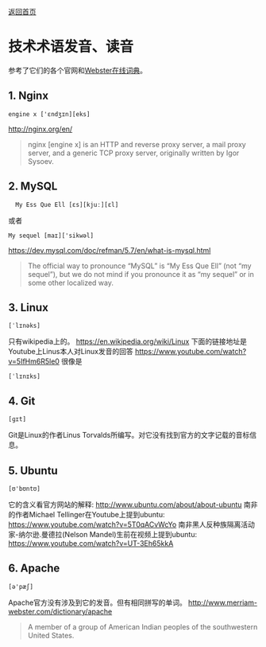 [返回首页](../README.md)

# 技术术语发音、读音

参考了它们的各个官网和[Webster在线词典](http://www.merriam-webster.com/)。

## 1. Nginx
```
engine x ['ɛndʒɪn][eks]
```
http://nginx.org/en/
>nginx [engine x] is an HTTP and reverse proxy server, a mail proxy server, and a generic TCP proxy server, originally written by Igor Sysoev.

## 2. MySQL
```
  My Ess Que Ell [ɛs][kjuː][ɛl]
```
或者
```
My sequel [maɪ]['sikwəl]
```
https://dev.mysql.com/doc/refman/5.7/en/what-is-mysql.html
>The official way to pronounce “MySQL” is “My Ess Que Ell” (not “my sequel”), but we do not mind if you pronounce it as “my sequel” or in some other localized way.

## 3. Linux
```
[ˈlɪnəks]
```
只有wikipedia上的。
https://en.wikipedia.org/wiki/Linux
下面的链接地址是Youtube上Linus本人对Linux发音的回答
https://www.youtube.com/watch?v=5IfHm6R5le0
很像是
```
[ˈlɪnɪks]
```

## 4. Git
```
[ɡɪt]
```
Git是Linux的作者Linus Torvalds所编写。对它没有找到官方的文字记载的音标信息。

## 5. Ubuntu
```
[ʊ'bʊntʊ]
```
它的含义看官方网站的解释:
http://www.ubuntu.com/about/about-ubuntu
南非的作者Michael Tellinger在Youtube上提到ubuntu:
https://www.youtube.com/watch?v=5T0qACvWcYo
南非黑人反种族隔离活动家-纳尔逊.曼德拉(Nelson Mandel)生前在视频上提到ubuntu:
https://www.youtube.com/watch?v=UT-3Eh65kkA

## 6. Apache
```
[ə'pæʃ]
```
Apache官方没有涉及到它的发音。但有相同拼写的单词。
http://www.merriam-webster.com/dictionary/apache
>A member of a group of American Indian peoples of the southwestern United States.
